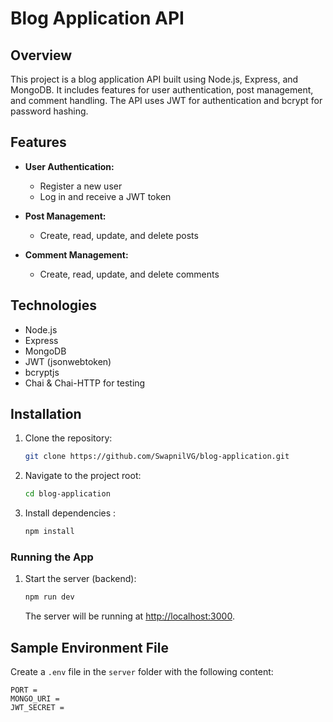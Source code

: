 # Blog Application API

## Overview

This project is a blog application API built using Node.js, Express, and MongoDB. It includes features for user authentication, post management, and comment handling. The API uses JWT for authentication and bcrypt for password hashing.

## Features

- **User Authentication:**
  - Register a new user
  - Log in and receive a JWT token

- **Post Management:**
  - Create, read, update, and delete posts

- **Comment Management:**
  - Create, read, update, and delete comments

## Technologies

- Node.js
- Express
- MongoDB
- JWT (jsonwebtoken)
- bcryptjs
- Chai & Chai-HTTP for testing

## Installation

1. Clone the repository:

    ```bash
    git clone https://github.com/SwapnilVG/blog-application.git

2. Navigate to the project root:

    ```bash
    cd blog-application
    ```

3. Install dependencies :

    ```bash
    npm install
    ```

### Running the App

1. Start the server (backend):

    ```bash
    npm run dev
    ```

   The server will be running at [http://localhost:3000](http://localhost:3000).


## Sample Environment File 

Create a `.env` file in the `server` folder with the following content:

```env
PORT = 
MONGO_URI = 
JWT_SECRET = 
```



